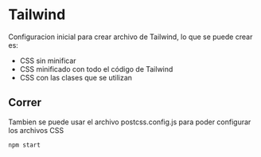# Tailwind
Configuracion inicial para crear archivo de Tailwind, lo que se puede crear es:
* CSS sin minificar
* CSS minificado con todo el código de Tailwind
* CSS con las clases que se utilizan 

## Correr
Tambien se puede usar el archivo postcss.config.js para poder configurar los archivos CSS
```
npm start
```
